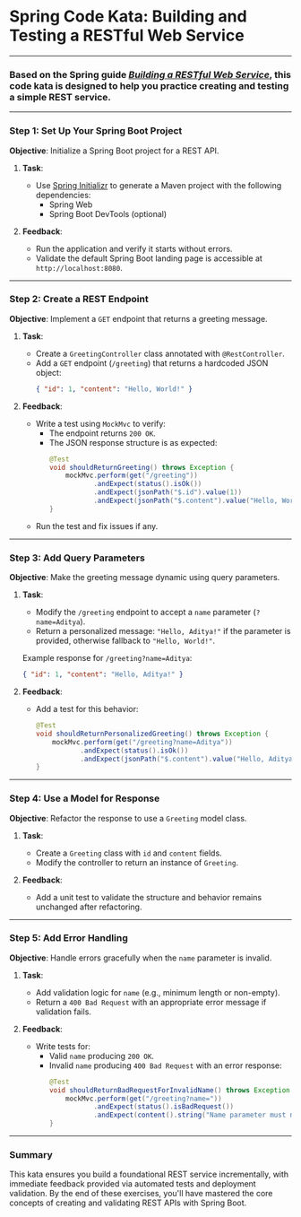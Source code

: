 
# Spring Code Kata: Building and Testing a RESTful Web Service

---

### Based on the Spring guide [*Building a RESTful Web Service*](https://spring.io/guides/gs/rest-service), this code kata is designed to help you practice creating and testing a simple REST service. 
---

### **Step 1: Set Up Your Spring Boot Project**
**Objective**: Initialize a Spring Boot project for a REST API.

1. **Task**:
   - Use [Spring Initializr](https://start.spring.io/) to generate a Maven project with the following dependencies:
     - Spring Web
     - Spring Boot DevTools (optional)

2. **Feedback**:
   - Run the application and verify it starts without errors.
   - Validate the default Spring Boot landing page is accessible at `http://localhost:8080`.

---

### **Step 2: Create a REST Endpoint**
**Objective**: Implement a `GET` endpoint that returns a greeting message.

1. **Task**:
   - Create a `GreetingController` class annotated with `@RestController`.
   - Add a `GET` endpoint (`/greeting`) that returns a hardcoded JSON object:
     ```json
     { "id": 1, "content": "Hello, World!" }
     ```

2. **Feedback**:
   - Write a test using `MockMvc` to verify:
     - The endpoint returns `200 OK`.
     - The JSON response structure is as expected:
       ```java
       @Test
       void shouldReturnGreeting() throws Exception {
           mockMvc.perform(get("/greeting"))
                  .andExpect(status().isOk())
                  .andExpect(jsonPath("$.id").value(1))
                  .andExpect(jsonPath("$.content").value("Hello, World!"));
       }
       ```
   - Run the test and fix issues if any.

---

### **Step 3: Add Query Parameters**
**Objective**: Make the greeting message dynamic using query parameters.

1. **Task**:
   - Modify the `/greeting` endpoint to accept a `name` parameter (`?name=Aditya`).
   - Return a personalized message: `"Hello, Aditya!"` if the parameter is provided, otherwise fallback to `"Hello, World!"`.

   Example response for `/greeting?name=Aditya`:
   ```json
   { "id": 1, "content": "Hello, Aditya!" }
   ```

2. **Feedback**:
   - Add a test for this behavior:
     ```java
     @Test
     void shouldReturnPersonalizedGreeting() throws Exception {
         mockMvc.perform(get("/greeting?name=Aditya"))
                .andExpect(status().isOk())
                .andExpect(jsonPath("$.content").value("Hello, Aditya!"));
     }
     ```

---

### **Step 4: Use a Model for Response**
**Objective**: Refactor the response to use a `Greeting` model class.

1. **Task**:
   - Create a `Greeting` class with `id` and `content` fields.
   - Modify the controller to return an instance of `Greeting`.

2. **Feedback**:
   - Add a unit test to validate the structure and behavior remains unchanged after refactoring.

---

### **Step 5: Add Error Handling**
**Objective**: Handle errors gracefully when the `name` parameter is invalid.

1. **Task**:
   - Add validation logic for `name` (e.g., minimum length or non-empty).
   - Return a `400 Bad Request` with an appropriate error message if validation fails.

2. **Feedback**:
   - Write tests for:
     - Valid `name` producing `200 OK`.
     - Invalid `name` producing `400 Bad Request` with an error response:
       ```java
       @Test
       void shouldReturnBadRequestForInvalidName() throws Exception {
           mockMvc.perform(get("/greeting?name="))
                  .andExpect(status().isBadRequest())
                  .andExpect(content().string("Name parameter must not be empty"));
       }
       ```

---

### **Summary**
This kata ensures you build a foundational REST service incrementally, with immediate feedback provided via automated tests and deployment validation. By the end of these exercises, you'll have mastered the core concepts of creating and validating REST APIs with Spring Boot.
